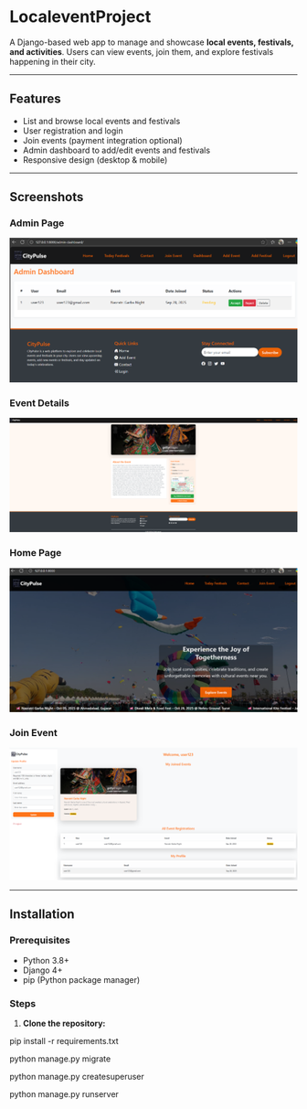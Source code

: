 # LocaleventProject

A Django-based web app to manage and showcase **local events, festivals, and activities**. Users can view events, join them, and explore festivals happening in their city.


---

## Features

- List and browse local events and festivals  
- User registration and login  
- Join events (payment integration optional)  
- Admin dashboard to add/edit events and festivals  
- Responsive design (desktop & mobile)

---

## Screenshots

### Admin Page
![Admin Page](screenshots/adminpage.jpg)

### Event Details
![Event Details](screenshots/details.jpg)

### Home Page
![Home Page](screenshots/home.jpg)

### Join Event
![Join Event](screenshots/event.jpg)



---

## Installation

### Prerequisites

- Python 3.8+  
- Django 4+  
- pip (Python package manager)  


### Steps

1. **Clone the repository:**




pip install -r requirements.txt

python manage.py migrate

python manage.py createsuperuser

python manage.py runserver
